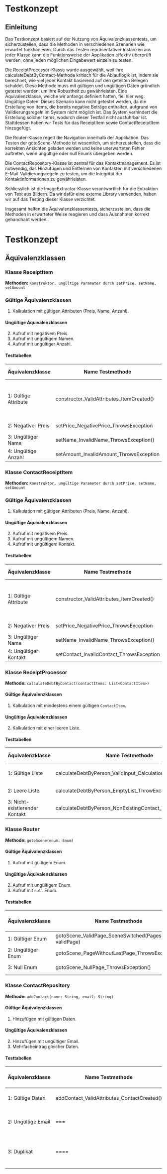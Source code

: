 # Testkonzept

## Einleitung
Das Testkonzept basiert auf der Nutzung von Äquivalenzklassentests, um sicherzustellen, dass die Methoden in verschiedenen Szenarien wie erwartet funktionieren.
Durch das Testen repräsentativer Instanzen aus jeder Klasse kann die Funktionsweise der Applikation effektiv überprüft werden, ohne jeden möglichen Eingabewert einzeln zu testen.

Die ReceiptProcessor-Klasse wurde ausgewählt, weil ihre calculateDebtByContact-Methode kritisch für die Ablauflogik ist, indem sie berechnet, wie viel jeder Kontakt basierend auf den geteilten Belegen schuldet.
Diese Methode muss mit gültigen und ungültigen Daten gründlich getestet werden, um ihre Robustheit zu gewährleisten. Eine Äquivalenzklasse, welche wir anfangs definiert hatten, fiel hier weg: Ungültige Daten.
Dieses Szenario kann nicht getestet werden, da die Erstellung von Items, die bereits negative Beträge enthalten, aufgrund von Validierungsregeln im System nicht möglich ist. 
Das System verhindert die Erstellung solcher Items, wodurch dieser Testfall nicht ausführbar ist. Stattdessen haben wir Tests für das ReceiptItem sowie ContactReceiptItem hinzugefügt.

Die Router-Klasse regelt die Navigation innerhalb der Applikation.
Das Testen der gotoScene-Methode ist wesentlich, um sicherzustellen, dass die korrekten Ansichten geladen werden und keine unerwarteten Fehler auftreten, wenn ungültige oder null Enums übergeben werden.

Die ContactRepository-Klasse ist zentral für das Kontaktmanagement.
Es ist notwendig, das Hinzufügen und Entfernen von Kontakten mit verschiedenen E-Mail-Validierungsregeln zu testen, um die Integrität der Kontaktinformationen zu gewährleisten.

Schliesslich ist die ImageExtractor-Klasse verantwortlich für die Extraktion von Text aus Bildern. Da wir dafür eine externe Library verwenden, haben wir auf das Testing dieser Klasse verzichtet.

Insgesamt helfen die Äquivalenzklassentests, sicherzustellen, dass die Methoden in erwarteter Weise reagieren und dass Ausnahmen korrekt gehandhabt werden..

# Testkonzept

## Äquivalenzklassen

### Klasse ReceiptItem

**Methoden:** `Konstruktor, ungültige Parameter durch setPrice, setName, setAmount`

### Gültige Äquivalenzklassen
1. Kalkulation mit gültigen Attributen (Preis, Name, Anzahl).

#### Ungültige Äquivalenzklassen
2.  Aufruf mit negativem Preis.
3. Aufruf mit ungültigem Namen.
4. Aufruf mit ungültiger Anzahl.


#### Testtabellen
| Äquivalenzklasse               | Name Testmethode    | Methoden Parameter | Zustand vor Ausführung     | Erwartetes Ergebnis |
|--------------------------------|-----|--------------|----------------------------|---------------------|
| 1: Gültige Attribute           |   constructor_ValidAttributes_ItemCreated()   | Positiver Preis, gültiger Name, positive Anzahl | Keine Voraussetzung | Objekt wird korrekt erstellt |
| 2: Negativer Preis             |  setPrice_NegativePrice_ThrowsException| Negativer Preis | Gültige Anfangswerte       | Wirft Exception     |
| 3: Ungültiger Name |       setName_InvalidName_ThrowsException()        | Ungültiger Name | Gültige Anfangswerte      |    Wirft Exception                     |
| 4: Ungültige Anzahl            |                              setAmount_InvalidAmount_ThrowsException                      |     Ungültige Anzahl            |             Gültige Anfangswerte              |          Wirft Exception                                    |


### Klasse ContactReceiptItem

**Methoden:** `Konstruktor, ungültige Parameter durch setPrice, setName, setAmount`

### Gültige Äquivalenzklassen
1. Kalkulation mit gültigen Attributen (Preis, Name, Anzahl).

#### Ungültige Äquivalenzklassen
2.  Aufruf mit negativem Preis.
3. Aufruf mit ungültigem Namen.
4. Aufruf mit ungültigem Kontakt.


#### Testtabellen
| Äquivalenzklasse      | Name Testmethode    | Methoden Parameter                               | Zustand vor Ausführung     | Erwartetes Ergebnis |
|-----------------------|-----|--------------------------------------------------|----------------------------|---------------------|
| 1: Gültige Attribute  |   constructor_ValidAttributes_ItemCreated()   | Positiver Preis, gültiger Name, gültiger Kontakt | Keine Voraussetzung | Objekt wird korrekt erstellt |
| 2: Negativer Preis    |  setPrice_NegativePrice_ThrowsException| Negativer Preis                                  | Gültige Anfangswerte       | Wirft Exception     |
| 3: Ungültiger Name    |       setName_InvalidName_ThrowsException()        | Ungültiger Name                                  | Gültige Anfangswerte      |    Wirft Exception                     |
| 4: Ungültiger Kontakt |                            setContact_InvalidContact_ThrowsException                  | Kontakt ist 'null'                                |             Gültige Anfangswerte              |          Wirft Exception                                    |


### Klasse ReceiptProcessor

**Methode:** `calculateDebtByContact(contactItems: List<ContactItem>)`

#### Gültige Äquivalenzklassen
1. Kalkulation mit mindestens einem gültigen `ContactItem`.

#### Ungültige Äquivalenzklassen
2. Kalkulation mit einer leeren Liste.


#### Testtabellen
| Äquivalenzklasse               | Name Testmethode    | Methoden Parameter   | Zustand vor Ausführung     | Erwartetes Ergebnis |
|--------------------------------|-----|----------------------|----------------------------|---------------------|
| 1: Gültige Liste               |   calculateDebtByPerson_ValidInput_CalculationValid()   | Gültige ContactItems | Gültige Contacts vorhanden | Korrekte Berechnung |
| 2: Leere Liste                 |  calculateDebtByPerson_EmptyList_ThrowException()   | Leere Liste          | Keine Voraussetzung        | Wirft Exception     |
| 3: Nicht-existierender Kontakt |       calculateDebtByPerson_NonExistingContact_ThrowException()        | Gültige ContactItems | Ungültiger Contact         |    Wirft Exception                     |


### Klasse Router

**Methode:** `gotoScene(enum: Enum)`

#### Gültige Äquivalenzklassen
1. Aufruf mit gültigem Enum.

#### Ungültige Äquivalenzklassen
2. Aufruf mit ungültigem Enum.
3. Aufruf mit `null` Enum.

#### Testtabellen
| Äquivalenzklasse | Name Testmethode                                   | Methoden Parameter | Zustand vor Ausführung | Erwartetes Ergebnis |
|------------------|----------------------------------------------------|--------------------|------------------------|---------------------|
| 1: Gültiger Enum | gotoScene_ValidPage_SceneSwitched(Pages validPage) | Gültiges Enum      | Initialisierte sceneMap | Szene wird geladen  |
| 2: Ungültiger Enum | gotoScene_PageWithoutLastPage_ThrowsException()    | Ungültiges Enum  | Initialisierte sceneMap | Wirft Exception     |
| 3: Null Enum     | gotoScene_NullPage_ThrowsException()               | Null              | Beliebiger Zustand      | Wirft Exception     |


### Klasse ContactRepository

**Methode:** `addContact(name: String, email: String)`

#### Gültige Äquivalenzklassen
1. Hinzufügen mit gültigen Daten.

#### Ungültige Äquivalenzklassen
2. Hinzufügen mit ungültiger Email.
3. Mehrfacheintrag gleicher Daten.

#### Testtabellen
| Äquivalenzklasse | Name Testmethode                            | Methoden Parameter | Zustand vor Ausführung | Erwartetes Ergebnis |
|------------------|---------------------------------------------|--------------------|------------------------|---------------------|
| 1: Gültige Daten | addContact_ValidAttributes_ContactCreated() | Gültiger Name und Email | Kein vorheriger Kontakt | Kontakt wird erstellt |
| 2: Ungültige Email | ===                                         | Gültiger Name, ungültige Email | Kein vorheriger Kontakt | Fehlerauslösung |
| 3: Duplikat | ====                                        | Gleicher Name und Email bereits vorhanden | Kontakt existiert | Fehlerauslösung |



